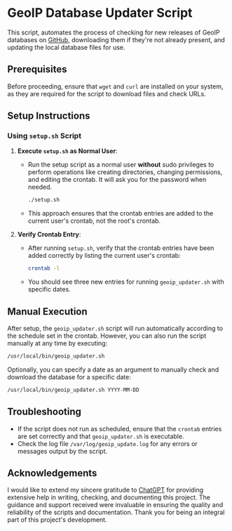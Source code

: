 # GeoIP Database Updater Script

This script, automates the process of checking for new releases of GeoIP
databases on [GitHub](https://github.com/merkez/maxmind-databases), downloading them if they're not already present, and
updating the local database files for use.

## Prerequisites

Before proceeding, ensure that `wget` and `curl` are installed on your system,
as they are required for the script to download files and check URLs.

## Setup Instructions

### Using `setup.sh` Script

1. **Execute `setup.sh` as Normal User**:
    - Run the setup script as a normal user **without** sudo privileges to perform operations like creating directories, changing permissions, and editing the crontab. It will ask you for the password when needed.
      ```bash
      ./setup.sh
      ```
    - This approach ensures that the crontab entries are added to the current user's crontab, not the root's crontab.

2. **Verify Crontab Entry**:
    - After running `setup.sh`, verify that the crontab entries have been added correctly by listing the current user's crontab:
      ```bash
      crontab -l
      ```
    - You should see three new entries for running `geoip_updater.sh` with specific dates.


## Manual Execution

After setup, the `geoip_updater.sh` script will run automatically according to the schedule set in the crontab. However, you can also run the script manually at any time by executing:

```bash
/usr/local/bin/geoip_updater.sh
```

Optionally, you can specify a date as an argument to manually check and download the database for a specific date:

```bash
/usr/local/bin/geoip_updater.sh YYYY-MM-DD
```

## Troubleshooting

- If the script does not run as scheduled, ensure that the `crontab` entries are set correctly and that `geoip_updater.sh` is executable.
- Check the log file `/var/log/geoip_update.log` for any errors or messages output by the script.

## Acknowledgements
I would like to extend my sincere gratitude to [ChatGPT](https://chat.openai.com/) for providing extensive help in writing, checking, and documenting this project. The guidance and support received were invaluable in ensuring the quality and reliability of the scripts and documentation. Thank you for being an integral part of this project's development.
